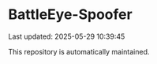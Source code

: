# BattleEye-Spoofer

Last updated: 2025-05-29 10:39:45

This repository is automatically maintained.
